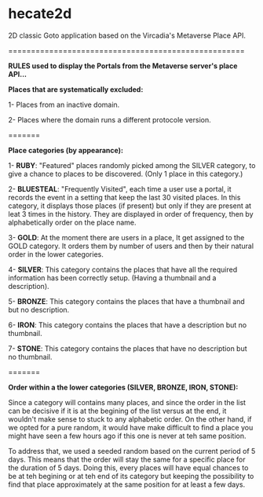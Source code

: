 # hecate2d
2D classic Goto application based on the Vircadia's Metaverse Place API.


====================================================

**RULES used to display the Portals from the Metaverse server's place API...**




**Places that are systematically excluded:**

1- Places from an inactive domain.

2- Places where the domain runs a different protocole version.


=======

**Place categories (by appearance):**

1- **RUBY**: "Featured" places randomly picked among the SILVER category, to give a chance to places to be discovered. (Only 1 place in this category.)

2- **BLUESTEAL**: "Frequently Visited", each time a user use a portal, it records the event in a setting that keep the last 30 visited places. In this category, it displays those places (if present) but only if they are present at leat 3 times in the history. They are displayed in order of frequency, then by alphabetically order on the place name.

3- **GOLD**: At the moment there are users in a place, It get assigned to the GOLD category. It orders them by number of users and then by their natural order in the lower categories.

4- **SILVER**: This category contains the places that have all the required information has been correctly setup. (Having a thumbnail and a description).

5- **BRONZE**: This category contains the places that have a thumbnail and but no description.

6- **IRON**: This category contains the places that have a description but no thumbnail.

7- **STONE**: This category contains the places that have no description but no thumbnail.

=======


**Order within a the lower categories (SILVER, BRONZE, IRON, STONE):**

Since a category will contains many places, and since the order in the list can be decisive if it is at the begining of the list versus at the end, it wouldn't make sense to stuck to any alphabetic order.
On the other hand, if we opted for a pure random, it would have make difficult to find a place you might have seen a few hours ago if this one is never at teh same position.

To address that, we used a seeded random based on the current period of 5 days. This means that the order will stay the same for a specific place for the duration of 5 days. Doing this, every places will have equal chances to be at teh begining or at teh end of its category but keeping the possibility to find that place approximately at the same position for at least a few days.
